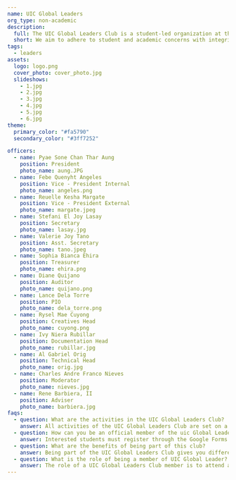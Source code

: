 ```yaml
---
name: UIC Global Leaders
org_type: non-academic
description:
  full: The UIC Global Leaders Club is a student-led organization at the University of the Immaculate Conception, affiliated with the External Relations and Internalization Center (ERIC). Committed to the university's mission of cultivating globally competitive and resilient graduates, the club fosters leadership development, community engagement, and advocacy for sustainable development goals. Through democratic principles, the club aims to enhance student life, bridge communication between students, faculty, and parents, and prepare students for active roles in society.
  short: We aim to adhere to student and academic concerns with integrity, honesty, and humility, to apply the values of unity in the community.
tags:
  - leaders
assets:
  logo: logo.png
  cover_photo: cover_photo.jpg
  slideshows:
    - 1.jpg 
    - 2.jpg
    - 3.jpg
    - 4.jpg
    - 5.jpg
    - 6.jpg
theme:
  primary_color: "#fa5790"
  secondary_color: "#3ff7252"

officers:
  - name: Pyae Sone Chan Thar Aung
    position: President
    photo_name: aung.JPG
  - name: Febe Quenyht Angeles
    position: Vice - President Internal
    photo_name: angeles.png
  - name: Reuelle Kesha Margate
    position: Vice - President External
    photo_name: margate.jpeg
  - name: Stefani El Joy Lasay
    position: Secretary
    photo_name: lasay.jpg
  - name: Valerie Joy Tano
    position: Asst. Secretary
    photo_name: tano.jpeg
  - name: Sophia Bianca Ehira
    position: Treasurer
    photo_name: ehira.png
  - name: Diane Quijano
    position: Auditor
    photo_name: quijano.png
  - name: Lance Dela Torre
    position: PIO
    photo_name: dela_torre.png
  - name: Rysel Mae Cuyong
    position: Creatives Head
    photo_name: cuyong.png
  - name: Ivy Niera Rubillar
    position: Documentation Head
    photo_name: rubillar.jpg
  - name: Al Gabriel Orig
    position: Technical Head
    photo_name: orig.jpg
  - name: Charles Andre Franco Nieves
    position: Moderator
    photo_name: nieves.jpg
  - name: Rene Barbiera, II
    position: Adviser
    photo_name: barbiera.jpg
faqs:
  - question: What are the activities in the UIC Global Leaders Club?
    answer: All activities of the UIC Global Leaders Club are set on a national or international scale, with some in collaboration with both local and international partner universities. With the onset of the pandemic, these activities are held through online platforms such as Zoom Meetings. Moreover, they are targeted towards training its members to be globally competitive, 21st century student leaders who are empowered and change-resistant.
  - question: How can you be an official member of the uic Global Leaders Club?
    answer: Interested students must register through the Google Forms provided to be considered an applicant for the club. To be an official member of the club, he/she must join local and international events under the club and show enthusiasm in being a global leader.
  - question: What are the benefits of being part of this club?
    answer: Being part of the UIC Global Leaders Club gives you different opportunities in both national and international. You'll be able to meet interesting people from different countries in Asia and around the world, understand their culture and values, and see the similarities and differences. You can also share your ideas and resolutions on the sustaintable development goals (SDGs) issues around the ASEAN community, and other communities. Finally, share your own culture as a Filipino and become ambassadors and delegates who represents UIC and Davao City.
  - question: What is the role of being a member of UIC Global Leader? 
    answer: The role of a UIC Global Leaders Club member is to attend and be a delegate on local and international events referred to by the club moderator Sir Charles Nieves and club adviser Sir Rene Barbiera, II.
---
```


